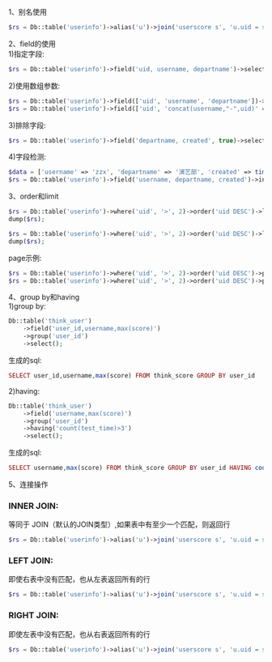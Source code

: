 1、别名使用
```php
$rs = Db::table('userinfo')->alias('u')->join('userscore s', 'u.uid = s.uid')->select();
```
2、field的使用<br>
1)指定字段:
```php
$rs = Db::table('userinfo')->field('uid, username, departname')->select();
```
2)使用数组参数:
```php
$rs = Db::table('userinfo')->field(['uid', 'username', 'departname'])->select();
$rs = Db::table('userinfo')->field(['uid', 'concat(username,"-",uid)' => 'truename', 'departname'])->select();
```
3)排除字段:
```php
$rs = Db::table('userinfo')->field('departname, created', true)->select();
```
4)字段检测:
```php
$data = ['username' => 'zzx', 'departname' => '演艺部', 'created' => time()/*, 'password' => '123456'*/];
$rs = Db::table('userinfo')->field('username, departname, created')->insert($data);
```
3、order和limit
```php
$rs = Db::table('userinfo')->where('uid', '>', 2)->order('uid DESC')->limit(5)->select();
dump($rs);

$rs = Db::table('userinfo')->where('uid', '>', 2)->order('uid DESC')->limit(5,5)->select();
dump($rs);
```
page示例:
```php
$rs = Db::table('userinfo')->where('uid', '>', 2)->order('uid DESC')->page(1,5)->select();
$rs = Db::table('userinfo')->where('uid', '>', 2)->order('uid DESC')->page(2,5)->select();
```
4、group by和having<br>
1)group by:
```php
Db::table('think_user')
    ->field('user_id,username,max(score)')
    ->group('user_id')
    ->select();
```
生成的sql:
```php
SELECT user_id,username,max(score) FROM think_score GROUP BY user_id
```
2)having:
```php
Db::table('think_user')
    ->field('username,max(score)')
    ->group('user_id')
    ->having('count(test_time)>3')
    ->select();
```
生成的sql:
```php
SELECT username,max(score) FROM think_score GROUP BY user_id HAVING count(test_time)>3
```

5、连接操作<br>
### INNER JOIN:
等同于 JOIN（默认的JOIN类型）,如果表中有至少一个匹配，则返回行
```php
$rs = Db::table('userinfo')->alias('u')->join('userscore s', 'u.uid = s.uid')->select();
```
### LEFT JOIN:
即使右表中没有匹配，也从左表返回所有的行
```php
$rs = Db::table('userinfo')->alias('u')->join('userscore s', 'u.uid = s.uid', 'LEFT')->select();
```
### RIGHT JOIN:
 即使左表中没有匹配，也从右表返回所有的行
 ```php
 $rs = Db::table('userinfo')->alias('u')->join('userscore s', 'u.uid = s.uid', 'RIGHT')->select();
 ```
